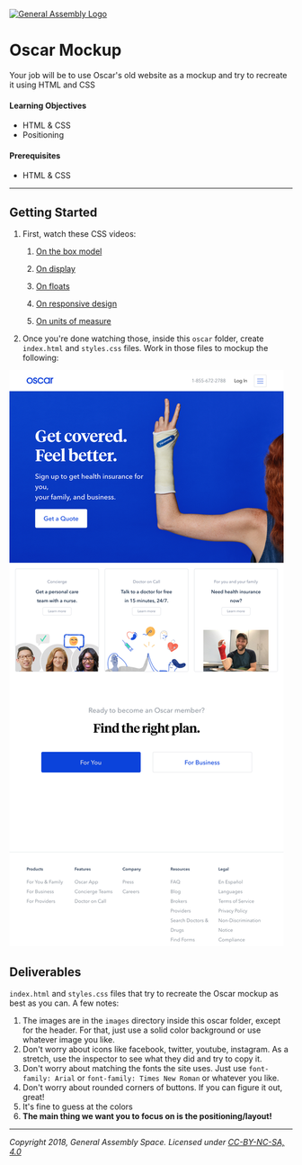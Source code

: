 [![General Assembly Logo](https://camo.githubusercontent.com/1a91b05b8f4d44b5bbfb83abac2b0996d8e26c92/687474703a2f2f692e696d6775722e636f6d2f6b6538555354712e706e67)](https://generalassemb.ly)

# Oscar Mockup

Your job will be to use Oscar's old website as a mockup and try to recreate it using HTML and CSS

#### Learning Objectives

- HTML & CSS
- Positioning

#### Prerequisites

- HTML & CSS

---

## Getting Started

1. First, watch these CSS videos:

    1. [On the box model](https://www.youtube.com/watch?v=HNgdhp1_kEE&index=6&list=PLdnONIhPScST0Vy4LrIZiYKpFNoxgyH7J)

    2. [On display](https://www.youtube.com/watch?v=qjSe_K3agYc&index=7&list=PLdnONIhPScST0Vy4LrIZiYKpFNoxgyH7J)

    3. [On floats](https://www.youtube.com/watch?v=-4Yy3WNmvmg&list=PLdnONIhPScST0Vy4LrIZiYKpFNoxgyH7J&index=11)

    4. [On responsive design](https://www.youtube.com/watch?v=BsuCBmzLf_U&index=21&list=PLdnONIhPScST0Vy4LrIZiYKpFNoxgyH7J)

    5. [On units of measure](https://www.youtube.com/watch?v=5axuSSBIMuQ&index=9&list=PLdnONIhPScST0Vy4LrIZiYKpFNoxgyH7J)

1. Once you're done watching those, inside this `oscar` folder, create `index.html` and `styles.css` files. Work in those files to mockup the following:

![mockup](oscar_mockup_desktop.png)

## Deliverables

`index.html` and `styles.css` files that try to recreate the Oscar mockup as best as you can. A few notes:

1. The images are in the `images` directory inside this oscar folder, except for the header. For that, just use a solid color background or use whatever image you like.
1. Don't worry about icons like facebook, twitter, youtube, instagram. As a stretch, use the inspector to see what they did and try to copy it.
1. Don't worry about matching the fonts the site uses. Just use `font-family: Arial` or `font-family: Times New Roman` or whatever you like.
1. Don't worry about rounded corners of buttons. If you can figure it out, great!
1. It's fine to guess at the colors
1. **The main thing we want you to focus on is the positioning/layout!**

---

*Copyright 2018, General Assembly Space. Licensed under [CC-BY-NC-SA, 4.0](https://creativecommons.org/licenses/by-nc-sa/4.0/)*
